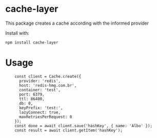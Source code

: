 # cache-layer

This package creates a cache according with the informed provider

Install with:

```
npm install cache-layer
```

# Usage

```
    const client = Cache.create({
      provider: 'redis',
      host: 'redis-hmg.com.br',
      container: 'test',
      port: 6379,
      ttl: 86400,
      db: 0,
      keyPrefix: 'test:',
      lazyConnect: true,
      maxRetriesPerRequest: 0
    });
    const done = await client.save('hashKey', { name: 'Albo' });
    const result = await client.getItem('hashKey');
```
